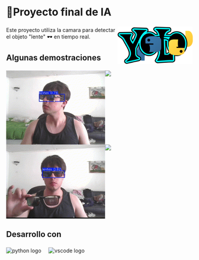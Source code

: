 <h1 align="left">🤖Proyecto final de IA</h1>

###

<img align="right" height="100" src="https://raw.githubusercontent.com/goktug97/PyYOLO/master/pyyologo.png"  />

###

<p align="left">Este proyecto utiliza la camara para detectar el objeto "lente" 🕶️ en tiempo real.</p>

###

<h2 align="left">Algunas demostraciones</h2>

###

<img align="left" height="200" src="https://raw.githubusercontent.com/H33Criss/IA_detector_lentes/refs/heads/main/demostraciones/2.gif"  />

###

<img align="left" height="200" src="https://raw.githubusercontent.com/H33Criss/IA_detector_lentes/refs/heads/main/demostraciones/3.gif"  />

###

<img align="left" height="200" src="https://raw.githubusercontent.com/H33Criss/IA_detector_lentes/refs/heads/main/demostraciones/4.gif"  />

###

<img align="left" height="200" src="https://raw.githubusercontent.com/H33Criss/IA_detector_lentes/refs/heads/main/demostraciones/5.gif"  />

###

<br clear="both">

<h2 align="left">Desarrollo con</h2>

###

<div align="left">
  <img src="https://cdn.jsdelivr.net/gh/devicons/devicon/icons/python/python-original.svg" height="40" alt="python logo"  />
  <img width="12" />
  <img src="https://cdn.jsdelivr.net/gh/devicons/devicon/icons/vscode/vscode-original.svg" height="40" alt="vscode logo"  />
</div>

###
